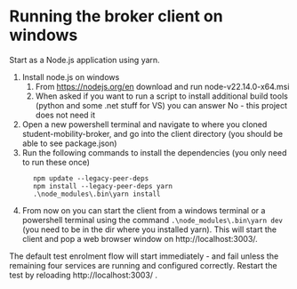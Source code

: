 # Running the broker client on windows

Start as a Node.js application using yarn.

1) Install node.js on windows
    1) From https://nodejs.org/en download and run node-v22.14.0-x64.msi
    2) When asked if you want to run a script to install additional build tools (python and some .net stuff for VS) you can answer No - this project does not need it
2) Open a new powershell terminal and navigate to where you cloned student-mobility-broker, and go into the client directory (you should be able to see package.json)
3) Run the following commands to install the dependencies (you only need to run these once) 
```
      npm update --legacy-peer-deps
      npm install --legacy-peer-deps yarn
      .\node_modules\.bin\yarn install
```
4) From now on you can start the client from a windows terminal or a powershell terminal using the command ``.\node_modules\.bin\yarn dev`` (you need to be in the dir where you installed yarn). This will start the client and pop a web browser window on http://localhost:3003/.

The default test enrolment flow will start immediately - and fail unless the remaining four services are 
running and configured correctly. Restart the test by reloading http://localhost:3003/ .
